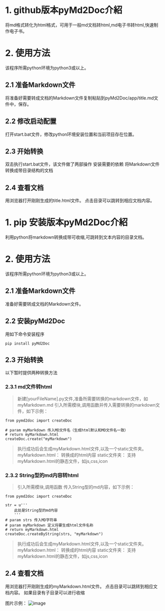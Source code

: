 # 1. github版本pyMd2Doc介紹
将md格式转化为html格式，可用于一般md文档转html,md电子书转html,快速制作电子书。

# 2. 使用方法
该程序所需python环境为python3或以上。

## 2.1 准备Markdown文件
将准备好需要转成文档的Markdown文件复制粘贴到pyMd2Doc/app/title.md文件中，保存。

## 2.2 修改启动配置
打开start.bat文件，修改python环境安装位置和当前项目存在位置。

## 2.3 开始转换
双击执行start.bat文件，该文件做了两部操作
安装需要的依赖
将Markdown文件转换成带目录结构的文档

## 2.4 查看文档
用浏览器打开刚刚生成的title.html文件。
点击目录可以跳转到相应文档内容。


# 1. pip 安装版本pyMd2Doc介紹
利用python将markdown转换成带可收缩,可跳转到文本内容的目录文档。

# 2. 使用方法
该程序所需python环境为python3或以上。

## 2.1 准备Markdown文件
准备好需要转成文档的Markdown文件。

## 2.2 安装pyMd2Doc
用如下命令安装程序

	pip install pyMd2Doc


## 2.3 开始转换
以下暂时提供两种转换方法

### 2.3.1 md文件转html
> 新建[yourFileName].py文件,准备所需要转换的markdown文件，如myMarkdown.md
> 引入所需模块,调用函数并传入需要转换的markdown文件，如下示例：

	from pymd2doc import createDoc
	
	# param myMarkdown 传入MD文件名（生成html默认和MD文件名一致）
	# return myMarkdown.html
	createDoc.create("myMarkdown")


> 执行成功后会生成myMarkdown.html文件,以及一个static文件夹。
> myMarkdown.html： 转换成的html内容
> static文件夹： 支持myMarkdown.html的静态文件，如js,css,icon


### 2.3.2 String型的md内容转html
> 引入所需模块,调用函数
> 传入String型的md内容，如下示例：

	from pymd2doc import createDoc
	
	str = u'''
		此处是String型的md内容
		'''
	# param strs 传入MD字符串
	# param myMarkdown 定义将要生成html文件名称
	# return myMarkdown.html
	createDoc.createByString(strs, "myMarkdown")
	
> 执行成功后会生成myMarkdown.html文件,以及一个static文件夹。
> myMarkdown.html： 转换成的html内容
> static文件夹： 支持myMarkdown.html的静态文件，如js,css,icon

## 2.4 查看文档
用浏览器打开刚刚生成的myMarkdown.html文件。
点击目录可以跳转到相应文档内容。
如果目录有子目录可以进行收缩

图片示例：
![image](https://img-blog.csdnimg.cn/20190613150808883.png?x-oss-process=image/watermark,type_ZmFuZ3poZW5naGVpdGk,shadow_10,text_aHR0cHM6Ly9ibG9nLmNzZG4ubmV0L3l1bGVfbWVuZw==,size_16,color_FFFFFF,t_70)
